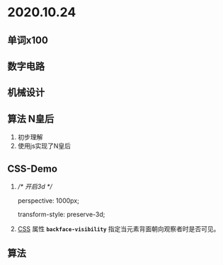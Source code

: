# 2020.10.24

## 单词x100

## 数字电路

## 机械设计

## 算法 N皇后

1. 初步理解
2. 使用js实现了N皇后

## CSS-Demo

1.  */\* 开启3d \*/*

    perspective: 1000px;

    transform-style: preserve-3d;

2. [CSS](https://developer.mozilla.org/en-US/docs/Web/CSS) 属性 **`backface-visibility`** 指定当元素背面朝向观察者时是否可见。

## 算法

